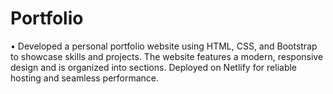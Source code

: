 # Portfolio

•	Developed a personal portfolio website using HTML, CSS, and Bootstrap to showcase skills and projects. The website features a modern, responsive design and is organized into sections. Deployed on Netlify for reliable hosting and seamless performance.
